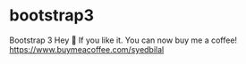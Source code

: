 # bootstrap3
Bootstrap 3
Hey 👋 If you like it. You can now buy me a coffee! 
https://www.buymeacoffee.com/syedbilal
